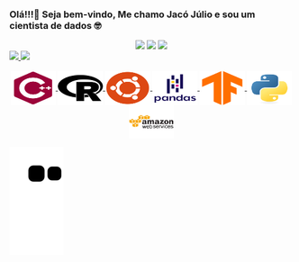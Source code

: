 ### Olá!!!👋 Seja bem-vindo, Me chamo Jacó Júlio e sou um cientista de dados 🤓

<div align="center"> 
  <a href="https://instagram.com/jacojulio_jj" target="_blank"><img src="https://img.shields.io/badge/-Instagram-%23E4405F?style=for-the-badge&logo=instagram&logoColor=white" target="_blank"></a> 
  <a href = "mailto:jacojulio@gmail.com"><img src="https://img.shields.io/badge/-Gmail-%23333?style=for-the-badge&logo=gmail&logoColor=white" target="_blank"></a>
  <a href="https://www.linkedin.com/in/jacó-júlio-de-souza-costa" target="_blank"><img src="https://img.shields.io/badge/-LinkedIn-%230077B5?style=for-the-badge&logo=linkedin&logoColor=white" target="_blank"></a> 
  
</div>

<div align="left">
  <a href="https://github.com/Jaco-Julio">
  <img height="180em" src="https://github-readme-stats.vercel.app/api?username=Jaco-Julio&show_icons=true&theme=dracula&include_all_commits=true&count_private=true"/>
  <img height="180em" src="https://github-readme-stats.vercel.app/api/top-langs/?username=Jaco-Julio&layout=compact&langs_count=7&theme=dracula"/>
</div>

<div align="center" style="display: inline_block"><br>
  <img align="center" alt="Rafa-Js" height="60" width="80" src="https://raw.githubusercontent.com/devicons/devicon/master/icons/cplusplus/cplusplus-plain.svg">
  <img align="center" alt="Rafa-Ts" height="60" width="80" src="https://raw.githubusercontent.com/devicons/devicon/master/icons/r/r-plain.svg">
  <img align="center" alt="Rafa-React" height="60" width="80" src="https://raw.githubusercontent.com/devicons/devicon/master/icons/ubuntu/ubuntu-plain.svg">
  <img align="center" alt="Rafa-HTML" height="60" width="80" src="https://raw.githubusercontent.com/devicons/devicon/master/icons/pandas/pandas-original-wordmark.svg">
  <img align="center" alt="Rafa-CSS" height="60" width="80" src="https://raw.githubusercontent.com/devicons/devicon/master/icons/tensorflow/tensorflow-original.svg">
  <img align="center" alt="Rafa-Python" height="60" width="80" src="https://raw.githubusercontent.com/devicons/devicon/master/icons/python/python-original.svg">
  <img align="center" alt="Rafa-Csharp" height="60" width="80" src="https://raw.githubusercontent.com/devicons/devicon/master/icons/amazonwebservices/amazonwebservices-original-wordmark.svg">
</div>

  ![Snake animation](https://github.com/rafaballerini/rafaballerini/blob/output/github-contribution-grid-snake.svg)
